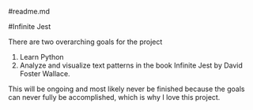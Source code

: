 #readme.md

#Infinite Jest

There are two overarching goals for the project 

1. Learn Python
2. Analyze and visualize text patterns in the book Infinite Jest by David Foster Wallace. 

This will be ongoing and most likely never be finished because the goals can never fully be accomplished, which is why I love this project.